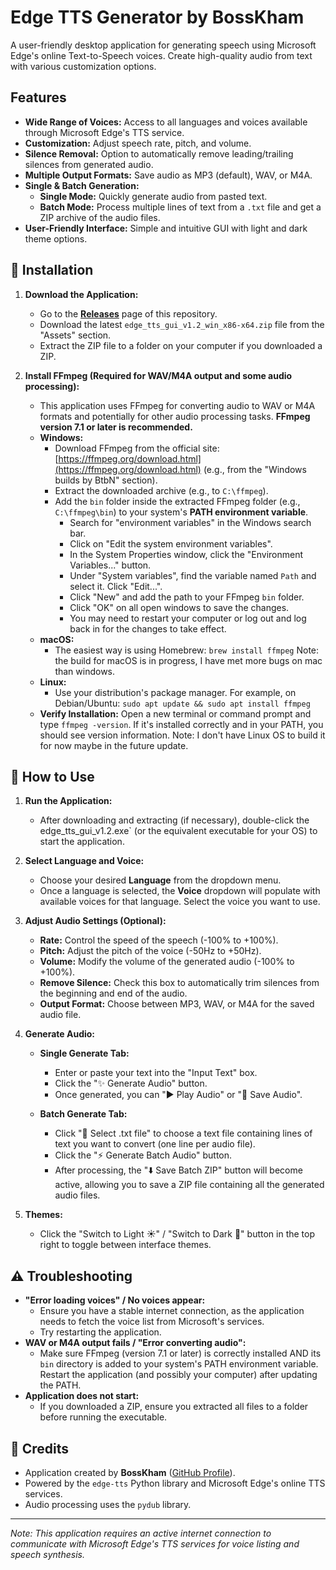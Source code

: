# Edge TTS Generator by BossKham

A user-friendly desktop application for generating speech using Microsoft Edge's online Text-to-Speech voices. Create high-quality audio from text with various customization options.

## Features

* **Wide Range of Voices:** Access to all languages and voices available through Microsoft Edge's TTS service.
* **Customization:** Adjust speech rate, pitch, and volume.
* **Silence Removal:** Option to automatically remove leading/trailing silences from generated audio.
* **Multiple Output Formats:** Save audio as MP3 (default), WAV, or M4A.
* **Single & Batch Generation:**
    * **Single Mode:** Quickly generate audio from pasted text.
    * **Batch Mode:** Process multiple lines of text from a `.txt` file and get a ZIP archive of the audio files.
* **User-Friendly Interface:** Simple and intuitive GUI with light and dark theme options.

## 💾 Installation

1.  **Download the Application:**
    * Go to the [**Releases**](https://github.com/BossKham/edge_tts_gui/releases) page of this repository.
    * Download the latest `edge_tts_gui_v1.2_win_x86-x64.zip` file from the "Assets" section.
    * Extract the ZIP file to a folder on your computer if you downloaded a ZIP.

2.  **Install FFmpeg (Required for WAV/M4A output and some audio processing):**
    * This application uses FFmpeg for converting audio to WAV or M4A formats and potentially for other audio processing tasks. **FFmpeg version 7.1 or later is recommended.**
    * **Windows:**
        * Download FFmpeg from the official site: [https://ffmpeg.org/download.html](https://ffmpeg.org/download.html) (e.g., from the "Windows builds by BtbN" section).
        * Extract the downloaded archive (e.g., to `C:\ffmpeg`).
        * Add the `bin` folder inside the extracted FFmpeg folder (e.g., `C:\ffmpeg\bin`) to your system's **PATH environment variable**.
            * Search for "environment variables" in the Windows search bar.
            * Click on "Edit the system environment variables".
            * In the System Properties window, click the "Environment Variables..." button.
            * Under "System variables", find the variable named `Path` and select it. Click "Edit...".
            * Click "New" and add the path to your FFmpeg `bin` folder.
            * Click "OK" on all open windows to save the changes.
            * You may need to restart your computer or log out and log back in for the changes to take effect.
    * **macOS:**
        * The easiest way is using Homebrew: `brew install ffmpeg` Note: the build for macOS is in progress, I have met more bugs on mac than windows.
    * **Linux:**
        * Use your distribution's package manager. For example, on Debian/Ubuntu: `sudo apt update && sudo apt install ffmpeg`
    * **Verify Installation:** Open a new terminal or command prompt and type `ffmpeg -version`. If it's installed correctly and in your PATH, you should see version information. Note: I don't have Linux OS to build it for now maybe in the future update.

## 🚀 How to Use

1.  **Run the Application:**
    * After downloading and extracting (if necessary), double-click the edge_tts_gui_v1.2.exe` (or the equivalent executable for your OS) to start the application.

2.  **Select Language and Voice:**
    * Choose your desired **Language** from the dropdown menu.
    * Once a language is selected, the **Voice** dropdown will populate with available voices for that language. Select the voice you want to use.

3.  **Adjust Audio Settings (Optional):**
    * **Rate:** Control the speed of the speech (-100% to +100%).
    * **Pitch:** Adjust the pitch of the voice (-50Hz to +50Hz).
    * **Volume:** Modify the volume of the generated audio (-100% to +100%).
    * **Remove Silence:** Check this box to automatically trim silences from the beginning and end of the audio.
    * **Output Format:** Choose between MP3, WAV, or M4A for the saved audio file.

4.  **Generate Audio:**

    * **Single Generate Tab:**
        * Enter or paste your text into the "Input Text" box.
        * Click the "✨ Generate Audio" button.
        * Once generated, you can "▶️ Play Audio" or "💾 Save Audio".

    * **Batch Generate Tab:**
        * Click "📁 Select .txt file" to choose a text file containing lines of text you want to convert (one line per audio file).
        * Click the "⚡ Generate Batch Audio" button.
        * After processing, the "⬇️ Save Batch ZIP" button will become active, allowing you to save a ZIP file containing all the generated audio files.

5.  **Themes:**
    * Click the "Switch to Light ☀️" / "Switch to Dark 🌙" button in the top right to toggle between interface themes.

## ⚠️ Troubleshooting

* **"Error loading voices" / No voices appear:**
    * Ensure you have a stable internet connection, as the application needs to fetch the voice list from Microsoft's services.
    * Try restarting the application.
* **WAV or M4A output fails / "Error converting audio":**
    * Make sure FFmpeg (version 7.1 or later) is correctly installed AND its `bin` directory is added to your system's PATH environment variable. Restart the application (and possibly your computer) after updating the PATH.
* **Application does not start:**
    * If you downloaded a ZIP, ensure you extracted all files to a folder before running the executable.

## 🙏 Credits

* Application created by **BossKham** ([GitHub Profile](https://github.com/BossKham)).
* Powered by the `edge-tts` Python library and Microsoft Edge's online TTS services.
* Audio processing uses the `pydub` library.

---

*Note: This application requires an active internet connection to communicate with Microsoft Edge's TTS services for voice listing and speech synthesis.*

